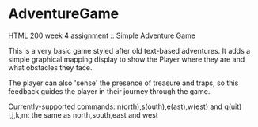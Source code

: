 # AdventureGame
HTML 200 week 4 assignment :: Simple Adventure Game

This is a very basic game styled after old text-based adventures.
It adds a simple graphical mapping display to show the Player where they are and 
what obstacles they face.

The player can also 'sense' the presence of treasure and traps, so this feedback guides the player in their journey through the game.

Currently-supported commands: 
n(orth),s(outh),e(ast),w(est) and q(uit)
i,j,k,m: the same as north,south,east and west




